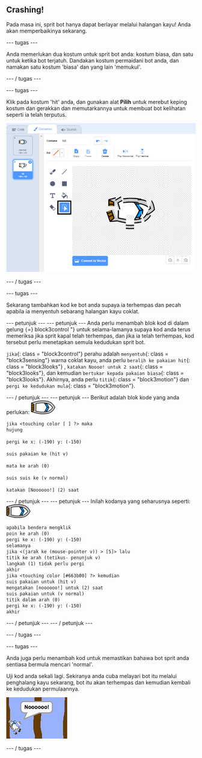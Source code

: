 ## Crashing!

Pada masa ini, sprit bot hanya dapat berlayar melalui halangan kayu! Anda akan memperbaikinya sekarang.

\--- tugas \---

Anda memerlukan dua kostum untuk sprit bot anda: kostum biasa, dan satu untuk ketika bot terjatuh. Dandakan kostum permaidani bot anda, dan namakan satu kostum 'biasa' dan yang lain 'memukul'.

\--- / tugas \---

\--- tugas \---

Klik pada kostum 'hit' anda, dan gunakan alat **Pilih** untuk merebut keping kostum dan gerakkan dan memutarkannya untuk membuat bot kelihatan seperti ia telah terputus.

![tangkapan skrin](images/boat-hit-costume-annotated.png)

\--- / tugas \---

\--- tugas \---

Sekarang tambahkan kod ke bot anda supaya ia terhempas dan pecah apabila ia menyentuh sebarang halangan kayu coklat.

\--- petunjuk \--- \--- petunjuk \--- Anda perlu menambah blok kod di dalam gelung `{`=} block3control "} untuk selama-lamanya supaya kod anda terus memeriksa jika sprit kapal telah terhempas, dan jika ia telah terhempas, kod tersebut perlu menetapkan semula kedudukan sprit bot.

`jika`{: class = "block3control"} perahu adalah `menyentuh`{: class = "block3sensing"} warna coklat kayu, anda perlu `beralih ke pakaian hit`{: class = "block3looks"} , `katakan Noooo! untuk 2 saat`{: class = "block3looks"}, dan kemudian `bertukar kepada pakaian biasa`{: class = "block3looks"}. Akhirnya, anda perlu `titik`{: class = "block3motion"} dan `pergi ke kedudukan mula`{: class = "block3motion"}.

\--- / petunjuk \--- \--- petunjuk \--- Berikut adalah blok kode yang anda perlukan: ![bot-sprite](images/boat_resize.png)

```blocks3
jika <touching color [ ] ?> maka
hujung

pergi ke x: (-190) y: (-150)

suis pakaian ke (hit v)

mata ke arah (0)

suis suis ke (v normal)

katakan [Noooooo!] (2) saat
```

\--- / petunjuk \--- \--- petunjuk \--- Inilah kodanya yang seharusnya seperti: ![bot-sprite](images/boat_resize.png)

```blocks3
apabila bendera mengklik
poin ke arah (0)
pergi ke x: (-190) y: (-150)
selamanya
jika <(jarak ke (mouse-pointer v)) > [5]> lalu
titik ke arah (tetikus- penunjuk v)
langkah (1) tidak perlu pergi
akhir
jika <touching color [#663b00] ?> kemudian
suis pakaian untuk (hit v)
mengatakan [noooooo!] untuk (2) saat
suis pakaian untuk (v normal)
titik dalam arah (0)
pergi ke x: (-190) y: (-150)
akhir
```

\--- / petunjuk \--- \--- / petunjuk \---

\--- / tugas \---

\--- tugas \---

Anda juga perlu menambah kod untuk memastikan bahawa bot sprit anda sentiasa bermula mencari 'normal'.

Uji kod anda sekali lagi. Sekiranya anda cuba melayari bot itu melalui penghalang kayu sekarang, bot itu akan terhempas dan kemudian kembali ke kedudukan permulaannya.

![tangkapan skrin](images/boat-crash.png)

\--- / tugas \---